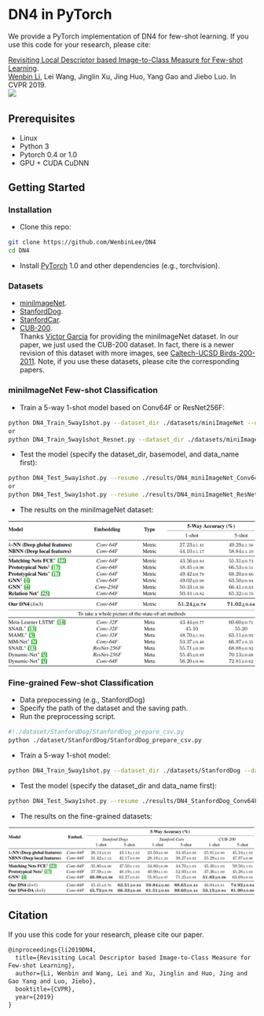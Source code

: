 # DN4 in PyTorch

We provide a PyTorch implementation of DN4 for few-shot learning. If you use this code for your research, please cite: 

[Revisiting Local Descriptor based Image-to-Class Measure for Few-shot Learning](http://cs.nju.edu.cn/rl/people/liwb/CVPR19.pdf).<br> 
[Wenbin Li](https://cs.nju.edu.cn/rl/people/liwb/index.htm), Lei Wang, Jinglin Xu, Jing Huo, Yang Gao and Jiebo Luo. In CVPR 2019.<br> 
<img src='imgs/Flowchart.bmp' width=500/>


## Prerequisites
- Linux
- Python 3
- Pytorch 0.4 or 1.0
- GPU + CUDA CuDNN

## Getting Started
### Installation

- Clone this repo:
```bash
git clone https://github.com/WenbinLee/DN4
cd DN4
```

- Install [PyTorch](http://pytorch.org) 1.0 and other dependencies (e.g., torchvision).

### Datasets
- [miniImageNet](https://drive.google.com/file/d/1fUBrpv8iutYwdL4xE1rX_R9ef6tyncX9/view). 
- [StanfordDog](http://vision.stanford.edu/aditya86/ImageNetDogs/).
- [StanfordCar](https://ai.stanford.edu/~jkrause/cars/car_dataset.html).
- [CUB-200](http://www.vision.caltech.edu/visipedia/CUB-200.html). <br>
Thanks [Victor Garcia](https://github.com/vgsatorras/few-shot-gnn) for providing the miniImageNet dataset. In our paper, we just used the CUB-200 dataset. In fact, there is a newer revision of this dataset with more images, see [Caltech-UCSD Birds-200-2011](http://www.vision.caltech.edu/visipedia/CUB-200-2011.html). Note, if you use these datasets, please cite the corresponding papers. 


###  miniImageNet Few-shot Classification
- Train a 5-way 1-shot model based on Conv64F or ResNet256F:
```bash
python DN4_Train_5way1shot.py --dataset_dir ./datasets/miniImageNet --data_name miniImageNet
or
python DN4_Train_5way1shot_Resnet.py --dataset_dir ./datasets/miniImageNet --data_name miniImageNet
```
- Test the model (specify the dataset_dir, basemodel, and data_name first):
```bash
python DN4_Test_5way1shot.py --resume ./results/DN4_miniImageNet_Conv64F_5Way_1Shot_K3/model_best.pth.tar
or
python DN4_Test_5way1shot.py --resume ./results/DN4_miniImageNet_ResNet256F_5Way_1Shot_K3/model_best.pth.tar
```

- The results on the miniImageNet dataset: 
<img src='imgs/Results_miniImageNet.bmp' align="center" width=800>


###  Fine-grained Few-shot Classification
- Data prepocessing (e.g., StanfordDog)
 - Specify the path of the dataset and the saving path.
 - Run the preprocessing script.
```bash
#!./dataset/StanfordDog/StanfordDog_prepare_csv.py
python ./dataset/StanfordDog/StanfordDog_prepare_csv.py
```
- Train a 5-way 1-shot model:
```bash
python DN4_Train_5way1shot.py --dataset_dir ./datasets/StanfordDog --data_name StanfordDog
```
- Test the model (specify the dataset_dir and data_name first):
```bash
python DN4_Test_5way1shot.py --resume ./results/DN4_StanfordDog_Conv64F_5_Way_1_Shot/model_best.pth.tar
```
- The results on the fine-grained datasets: 
<img src='imgs/Results_finegrained.bmp' align="center" width=800>



## Citation
If you use this code for your research, please cite our paper.
```
@inproceedings{li2019DN4,
  title={Revisiting Local Descriptor based Image-to-Class Measure for Few-shot Learning},
  author={Li, Wenbin and Wang, Lei and Xu, Jinglin and Huo, Jing and Gao Yang and Luo, Jiebo},
  booktitle={CVPR},
  year={2019}
}
```
